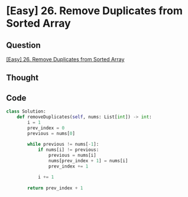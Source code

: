# [Easy] 26. Remove Duplicates from Sorted Array

## Question

[[Easy] 26. Remove Duplicates from Sorted Array](https://leetcode.com/problems/remove-duplicates-from-sorted-array/)

## Thought

## Code

```python
class Solution:
    def removeDuplicates(self, nums: List[int]) -> int:
        i = 1
        prev_index = 0
        previous = nums[0]
        
        while previous != nums[-1]:
            if nums[i] != previous:
                previous = nums[i]
                nums[prev_index + 1] = nums[i]
                prev_index += 1

            i += 1
            
        return prev_index + 1
```
